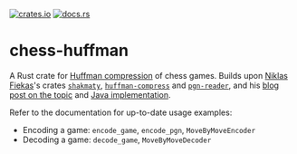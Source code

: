 [![crates.io](https://img.shields.io/crates/v/chess-huffman.svg)](https://crates.io/crates/chess-huffman)
[![docs.rs](https://docs.rs/chess-huffman/badge.svg)](https://docs.rs/chess-huffman)

# chess-huffman

A Rust crate for [Huffman compression](https://en.wikipedia.org/wiki/Huffman_coding) of chess games. Builds upon [Niklas Fiekas](https://github.com/niklasf)'s crates [`shakmaty`](https://crates.io/crates/shakmaty), [`huffman-compress`](https://crates.io/crates/huffman-compress) and [`pgn-reader`](https://crates.io/crates/pgn-reader), and his [blog post on the topic](https://lichess.org/blog/Wqa7GiAAAOIpBLoY/developer-update-275-improved-game-compression) and [Java implementation](https://github.com/lichess-org/compression/tree/master/src/main/java/game).

Refer to the documentation for up-to-date usage examples:

* Encoding a game: `encode_game`, `encode_pgn`, `MoveByMoveEncoder`
* Decoding a game: `decode_game`, `MoveByMoveDecoder`